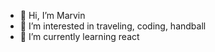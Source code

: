 - 👋 Hi, I’m Marvin
- 👀 I’m interested in traveling, coding, handball
- 🌱 I’m currently learning react

<!---
mmrqa/mmrqa is a ✨ special ✨ repository because its `README.md` (this file) appears on your GitHub profile.
You can click the Preview link to take a look at your changes.
--->
